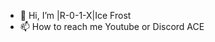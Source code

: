 - 👋 Hi, I’m |R-0-1-X|Ice Frost
- 📫 How to reach me Youtube or Discord ACE

<!---
R01XIceFrost/R01XIceFrost is a ✨ special ✨ repository because its `README.md` (this file) appears on your GitHub profile.
You can click the Preview link to take a look at your changes.
--->

